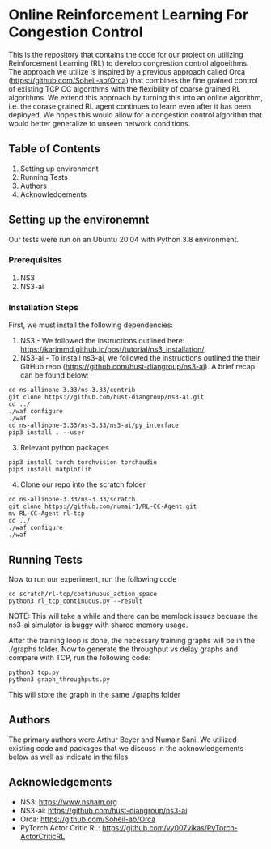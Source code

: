 # Online Reinforcement Learning For Congestion Control

This is the repository that contains the code for our project on utilizing Reinforcement Learning (RL) to develop congrestion control algoeithms. The approach we utilize is inspired by a previous approach called Orca (https://github.com/Soheil-ab/Orca) that combines the fine grained control of existing TCP CC algorithms with the flexibility of coarse grained RL algorithms. We extend this approach by turning this into an online algorithm, i.e. the corase grained RL agent continues to learn even after it has been deployed. We hopes this would allow for a congestion control algorithm that would better generalize to unseen network conditions. 

## Table of Contents
1. Setting up environment
2. Running Tests
3. Authors
4. Acknowledgements

## Setting up the environemnt

Our tests were run on an Ubuntu 20.04 with Python 3.8 environment. 

### Prerequisites 
1. NS3
2. NS3-ai

### Installation Steps
First, we must install the following dependencies:

1. NS3 - We followed the instructions outlined here: https://karimmd.github.io/post/tutorial/ns3_installation/
2. NS3-ai - To install ns3-ai, we followed the instructions outlined the their GitHub repo (https://github.com/hust-diangroup/ns3-ai). A brief recap can be found below:
```
cd ns-allinone-3.33/ns-3.33/contrib
git clone https://github.com/hust-diangroup/ns3-ai.git
cd ../
./waf configure
./waf
cd ns-allinone-3.33/ns-3.33/ns3-ai/py_interface
pip3 install . --user
```
3. Relevant python packages
```
pip3 install torch torchvision torchaudio
pip3 install matplotlib
```

4. Clone our repo into the scratch folder
```
cd ns-allinone-3.33/ns-3.33/scratch
git clone https://github.com/numair1/RL-CC-Agent.git
mv RL-CC-Agent rl-tcp
cd ../
./waf configure
./waf

```
## Running Tests

Now to run our experiment, run the following code
```
cd scratch/rl-tcp/continuous_action_space
python3 rl_tcp_continuous.py --result
```
NOTE: This will take a while and there can be memlock issues becuase the ns3-ai simulator is buggy with shared memory usage.

After the training loop is done, the necessary training graphs will be in the ./graphs folder. Now to generate the throughput vs delay graphs and compare with TCP, run the following code:
```
python3 tcp.py
python3 graph_throughputs.py
```
This will store the graph in the same ./graphs folder

## Authors

The primary authors were Arthur Beyer and Numair Sani. We utilized existing code and packages that we discuss in the acknowledgements below as well as indicate in the files. 

## Acknowledgements

- NS3: https://www.nsnam.org
- NS3-ai: https://github.com/hust-diangroup/ns3-ai
- Orca: https://github.com/Soheil-ab/Orca
- PyTorch Actor Critic RL: https://github.com/vy007vikas/PyTorch-ActorCriticRL
